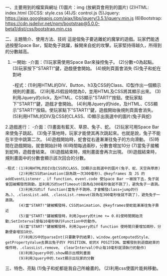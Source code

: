 一、主要用到的檔案與網址
(1)圖片：img (放網頁會用到的圖片)
(2)HTML: index.html 
(3)CSS: style.css
(4)JS: control.js
(5)Jquery: https://ajax.googleapis.com/ajax/libs/jquery/3.5.1/jquery.min.js
(6)Bootstrap: https://cdn.jsdelivr.net/npm/bootstrap@5.0.0-beta1/dist/css/bootstrap.min.css

二、主題簡介、使用方法、技術
    這是個兔子要逃離蛇的魔掌的遊戲。玩家們能透過按壓Space Bar，幫助兔子跳躍，躲開來自蛇的攻擊。玩家堅持得越久，所得到的分數越高。
 1. 一開始: 
    -介面：(1)玩家需使用Space Bar來操控兔子。
           (2)分數=0為起點。
           (3)玩家按下"START!"鍵，遊戲便會開始。
           (4)規則頁面會消失
           (5)兔子和蛇在對峙

    -程式：(1)利用HTML的DIV、Button、h3及CSS的Class、ID製作出一個顯示規則的畫面。
           (2)利用JS假設時間為0，並用HTML及CSS將其顯示出來。
           (3)利用Jquery的click，及HTML、CSS顯示"START!"按鈕。使玩家點下"START!"鍵，遊戲才會開始。
           (4)利用Jquery的hide，及HTML、CSS顯示"START!"按鈕。使玩家點下"START!"鍵，遊戲開始後規則頁面會消失。
           (5)利用HTML的DIV及CSS的CLASS、ID顯示出我選中的圖片(兔子與蛇)

2.遊戲進行：
    -介面：(1)畫面有藍天、草原、兔子、蛇。
           (2)玩家可用Space Bar來使兔子跳起。
           (3)兔子落地時，玩家才能使其再次跳起來。也就是說，兔子不能在半空中跳第二次。
           (4)遊戲開始時，蛇會從右邊漸漸往兔子的方向滑動。
           (5)時間在遊戲開始，就會開始計時
           (6)時間每過兩秒，分數會增加10分
           (7)當兔子接觸到蛇時，遊戲會結束。
           (8)遊戲結束時，規則畫面會再次出現。
           (9)遊戲結束時，規則畫面中的分數會顯示該次回合的分數。

    -程式：(1)利用HTML的DIV及CSS的CLASS、ID顯示出我選中的圖片(兔子、蛇、天空與草原)
          (2)利用CSS的animation(設為跳一次300毫秒)、@keyframes 及 JS 的 addEventListener 、if function、event.code 使Space Bar 一被按下去，兔子就會因被觸發而跳動。並利用JS的setTimeout(設為在300毫秒後就不跳了)，避免兔子一直跳。
          (3)利用JS的if function(當兔子不跳時，才會觸發class=jump的行為。)、.classList.add、.classList.remove(設為在300毫秒後就不跳了)，避免兔子一直跳。
          (4)當"START!"鍵被觸發時，CSS的animation、@keyframes使蛇能漸漸往兔子靠近
          (5)當"START!"鍵被觸發時，利用Jquery的time += 0.01使時間開始流動;SetInterval使每10毫秒執行Function中的動作。
          (6)當"START!"鍵被觸發時，利用Jquery的if function 使時間只要增加兩秒，分數便會增加10分。
          (7)利用JS中的parseInt(只要數字的結果)、window.getComputedStyle、getPropertyValue去算出兔子的Y POSITION、蛇的X POSITION。當觸發到到遊戲結束的條件時，.classList.remove、 clearInterval(中止每10毫秒就須執行的動作)
          (8)利用Jquery中的.show顯示出規則畫面
          (9)利用Jquery中的.text顯示出玩家的分數
三、特色、亮點
    (1)兔子和蛇都是我自己所繪畫的。
    (2)利用css使圖片能夠移動。